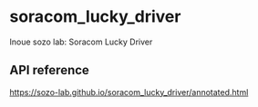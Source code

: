 # soracom_lucky_driver
Inoue sozo lab: Soracom Lucky Driver

## API reference
https://sozo-lab.github.io/soracom_lucky_driver/annotated.html
